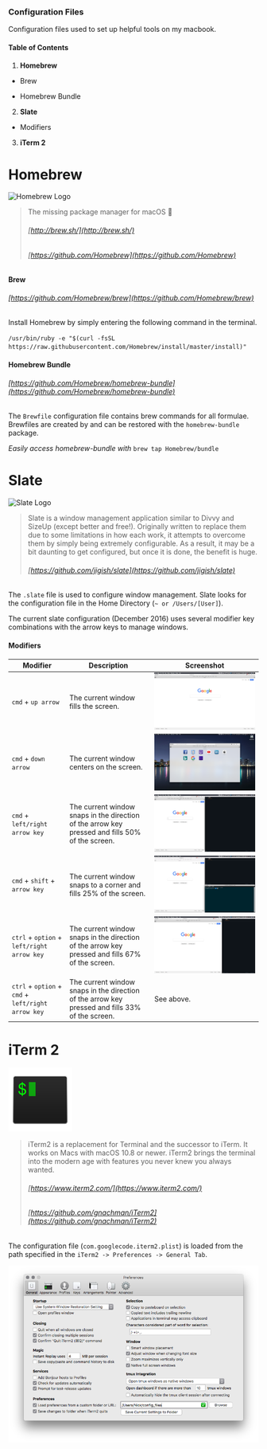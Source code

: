 ### Configuration Files
Configuration files used to set up helpful tools on my macbook.

#### Table of Contents
1. __Homebrew__
  * Brew
  - Homebrew Bundle
2.  __Slate__
  - Modifiers
3. __iTerm 2__

# Homebrew
![Homebrew Logo](https://avatars2.githubusercontent.com/u/1503512?v=3&s=200)

> The missing package manager for macOS :beer:
> ###### [http://brew.sh/](http://brew.sh/)
> ###### [https://github.com/Homebrew](https://github.com/Homebrew)

#### Brew
###### [https://github.com/Homebrew/brew](https://github.com/Homebrew/brew)
Install Homebrew by simply entering the following command in the terminal.

`/usr/bin/ruby -e "$(curl -fsSL https://raw.githubusercontent.com/Homebrew/install/master/install)"`

#### Homebrew Bundle
###### [https://github.com/Homebrew/homebrew-bundle](https://github.com/Homebrew/homebrew-bundle)

The `Brewfile` configuration file contains brew commands for all formulae. Brewfiles are created by and can be restored with the `homebrew-bundle` package.

*Easily access homebrew-bundle with* `brew tap Homebrew/bundle`

# Slate
![Slate Logo](https://github.com/jigish/slate/blob/master/icons/IMG/icon_128.png)

> Slate is a window management application similar to Divvy and SizeUp (except better and free!). Originally written to replace them due to some limitations in how each work, it attempts to overcome them by simply being extremely configurable. As a result, it may be a bit daunting to get configured, but once it is done, the benefit is huge.
> ###### [https://github.com/jigish/slate](https://github.com/jigish/slate)



The `.slate` file is used to configure window management. Slate looks for the configuration file in the Home Directory (`~ or /Users/[User]`).

The current slate configuration (December 2016) uses several modifier key combinations with the arrow keys to manage windows.

#### Modifiers

| Modifier | Description | Screenshot |
|---|---|---|
| `cmd` + `up arrow` | The current window fills the screen. | ![100% Window Snap Example](./assets/Slate/Slate_FullScreen.png) |
| `cmd` + `down arrow` | The current window centers on the screen. | ![Centered Window Snap Example](./assets/Slate/Slate_Centered.png) |
| `cmd` + `left/right arrow key` | The current window snaps in the direction of the arrow key pressed and fills 50% of the screen. | ![50% Window Snap Example](./assets/Slate/Slate_5050.png) |
| `cmd` + `shift` + `arrow key` | The current window snaps to a corner and fills 25% of the screen. | ![25% Window Snap Example](./assets/Slate/Slate_502525.png) |
| `ctrl` + `option` + `left/right arrow key` | The current window snaps in the direction of the arrow key pressed and fills 67% of the screen. | ![67% Window Snap Example](./assets/Slate/Slate_6633.png) |
| `ctrl` + `option` + `cmd` + `left/right arrow key` | The current window snaps in the direction of the arrow key pressed and fills 33% of the screen. | See above. |

# iTerm 2
![iTerm 2 Icon](https://github.com/gnachman/iTerm2/blob/master/Media.xcassets/AppIcon.appiconset/icon_128x128.png)

> iTerm2 is a replacement for Terminal and the successor to iTerm. It works on Macs with macOS 10.8 or newer. iTerm2 brings the terminal into the modern age with features you never knew you always wanted.
> ###### [https://www.iterm2.com/](https://www.iterm2.com/)
> ###### [https://github.com/gnachman/iTerm2](https://github.com/gnachman/iTerm2)


The configuration file (`com.googlecode.iterm2.plist`) is loaded from the path specified in the `iTerm2 -> Preferences -> General Tab`.

![iTerm 2 Preferences Pane Screenshot - General](./assets/iTerm2Preferences.png)
